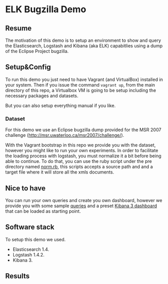 ELK Bugzilla Demo 
=====================

## Resume

The motivation of this demo is to setup an environment to show and query the Elasticsearch, Logstash and Kibana (aka ELK) capabitlies using a dump of the Eclipse Project bugzilla. 

## Setup&Config

To run this demo you just need to have Vagrant (and VirtualBox) installed in your system. Then if you issue the command ```vagrant up```, from the main directory of this repo,  a Virtualbox VM is going to be setup including the necessary packages and datasets.

But you can also setup everything manual if you like.

### Dataset

For this demo we use an Eclipse bugzilla dump provided for the MSR 2007 challenge (http://msr.uwaterloo.ca/msr2007/challenge/).

With the Vagrant bootstrap in this repo we provide you with the dataset, however you might like to run your own experiments. In order to facilitate the loading process with logstash, you must normalize it a bit before being able to continue. To do that, you can use the ruby script under the pre directory named [norm.rb](pre/norm.rb), this scripts accepts a source path and and a target file where it will store all the xmls documents.

## Nice to have

You can run your own queries and create you own dashboard, however we provide you with some sample [queries](queries/) and a preset [Kibana 3 dashboard](dashboards/Eclipse-1419693152096.json) that can be loaded as starting point.

## Software stack

To setup this demo we used.

* Elasticsearch 1.4.
* Logstash 1.4.2.
* Kibana 3.

## Results
